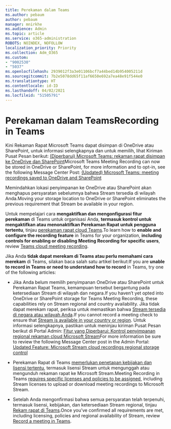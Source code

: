 ```yaml
---
title: Perekaman dalam Teams
ms.author: pebaum
author: pebaum
manager: mnirkhe
ms.audience: Admin
ms.topic: article
ms.service: o365-administration
ROBOTS: NOINDEX, NOFOLLOW
localization_priority: Priority
ms.collection: Adm_O365
ms.custom:
- "9002530"
- "5037"
ms.openlocfilehash: 2939012f3a3e01106bcf7a44bed14b954005211d
ms.sourcegitcommit: 7b2e5078dd65f11af6650e692a7ea48e91f544e0
ms.translationtype: HT
ms.contentlocale: id-ID
ms.lasthandoff: 04/02/2021
ms.locfileid: "51505791"
---
```

# <a name="recording-in-teams"></a><span data-ttu-id="38df1-102">Perekaman dalam Teams</span><span class="sxs-lookup"><span data-stu-id="38df1-102">Recording in Teams</span></span>

<span data-ttu-id="38df1-103">Kini Rekaman Rapat Microsoft Teams dapat disimpan di OneDrive atau SharePoint, untuk informasi selengkapnya dan untuk memilih, lihat Kiriman Pusat Pesan berikut: [(Diperbarui) Microsoft Teams: rekaman rapat disimpan ke OneDrive dan SharePoint](https://portal.microsoft.com/Adminportal/Home?ref=MessageCenter&id=MC222640)</span><span class="sxs-lookup"><span data-stu-id="38df1-103">Microsoft Teams Meeting Recording can now be stored in OneDrive or SharePoint, for more information and to opt-in, see the following Message Center Post: [(Updated) Microsoft Teams: meeting recordings saved to OneDrive and SharePoint](https://portal.microsoft.com/Adminportal/Home?ref=MessageCenter&id=MC222640)</span></span>

<span data-ttu-id="38df1-104">Memindahkan lokasi penyimpanan ke OneDrive atau SharePoint akan menghapus persyaratan sebelumnya bahwa Stream tersedia di wilayah Anda.</span><span class="sxs-lookup"><span data-stu-id="38df1-104">Moving your storage location to OneDrive or SharePoint eliminates the previous requirement that Stream be available in your region.</span></span>

<span data-ttu-id="38df1-105">Untuk mempelajari cara **mengaktifkan dan mengonfigurasi fitur perekaman** di Teams untuk organisasi Anda, **termasuk kontrol untuk mengaktifkan atau menonaktifkan Perekaman Rapat untuk pengguna tertentu**, tinjau [perekaman rapat cloud Teams](https://docs.microsoft.com/microsoftteams/cloud-recording).</span><span class="sxs-lookup"><span data-stu-id="38df1-105">To learn how to **enable and configure the recording feature** in Teams for your organization, **including controls for enabling or disabling Meeting Recording for specific users**, review [Teams cloud meeting recording](https://docs.microsoft.com/microsoftteams/cloud-recording).</span></span>

<span data-ttu-id="38df1-106">Jika Anda **tidak dapat merekam di Teams atau perlu memahami cara merekam** di Teams, silakan baca salah satu artikel berikut:</span><span class="sxs-lookup"><span data-stu-id="38df1-106">If you are **unable to record in Teams or need to understand how to record** in Teams, try one of the following articles:</span></span>

- <span data-ttu-id="38df1-107">Jika Anda belum memilih penyimpanan OneDrive atau SharePoint untuk Perekaman Rapat Teams, kemampuan tersebut bergantung pada ketersediaan Stream di wilayah dan negara.</span><span class="sxs-lookup"><span data-stu-id="38df1-107">If you haven’t yet opted into OneDrive or SharePoint storage for Teams Meeting Recording, these capabilities rely on Stream regional and country availability.</span></span> <span data-ttu-id="38df1-108">Jika tidak dapat merekam rapat, periksa untuk memastikan bahwa [Stream tersedia di negara atau wilayah Anda](https://docs.microsoft.com/stream/faq#which-regions-does-microsoft-stream-host-my-data-in).</span><span class="sxs-lookup"><span data-stu-id="38df1-108">If you cannot record a meeting check to ensure that [Stream is available in your country or region](https://docs.microsoft.com/stream/faq#which-regions-does-microsoft-stream-host-my-data-in).</span></span> <span data-ttu-id="38df1-109">Untuk informasi selengkapnya, pastikan untuk meninjau kiriman Pusat Pesan berikut di Portal Admin: [Fitur yang Diperbarui: Kontrol penyimpanan regional rekaman cloud Microsoft Stream](https://admin.microsoft.com/AdminPortal/Home#/MessageCenter?id=MC214327)</span><span class="sxs-lookup"><span data-stu-id="38df1-109">For more information be sure to review the following Message Center post in the Admin Portal: [Updated Feature: Microsoft Stream cloud recordings regional storage control](https://admin.microsoft.com/AdminPortal/Home#/MessageCenter?id=MC214327)</span></span>

- <span data-ttu-id="38df1-110">Perekaman Rapat di Teams [memerlukan penetapan kebijakan dan lisensi tertentu](https://docs.microsoft.com/microsoftteams/cloud-recording#prerequisites-for-teams-cloud-meeting-recording), termasuk lisensi Stream untuk mengunggah atau mengunduh rekaman rapat ke Microsoft Stream.</span><span class="sxs-lookup"><span data-stu-id="38df1-110">Meeting Recording in Teams [requires specific licenses and policies to be assigned](https://docs.microsoft.com/microsoftteams/cloud-recording#prerequisites-for-teams-cloud-meeting-recording), including Stream licenses to upload or download meeting recordings to Microsoft Stream.</span></span>

- <span data-ttu-id="38df1-111">Setelah Anda mengonfirmasi bahwa semua persyaratan telah terpenuhi, termasuk lisensi, kebijakan, dan ketersediaan Stream regional, tinjau [Rekam rapat di Teams](https://support.office.com/article/34dfbe7f-b07d-4a27-b4c6-de62f1348c24).</span><span class="sxs-lookup"><span data-stu-id="38df1-111">Once you’ve confirmed all requirements are met, including licensing, policies and regional availability of Stream, review [Record a meeting in Teams](https://support.office.com/article/34dfbe7f-b07d-4a27-b4c6-de62f1348c24).</span></span>
